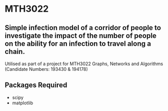 # MTH3022
 
## Simple infection model of a corridor of people to investigate the impact of the number of people on the ability for an infection to travel along a chain.

Utilised as part of a project for MTH3022 Graphs, Networks and Algorithms (Candidate Numbers: 193430 & 194178)

## Packages Required

- scipy
- matplotlib
